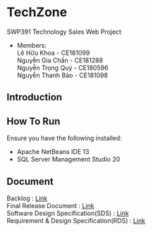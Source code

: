 # TechZone
SWP391 Technology Sales Web Project
- Members: <br>
  Lê Hữu Khoa       - CE181099 <br>
  Nguyễn Gia Chấn   - CE181288 <br>
  Nguyễn Trọng Quý  - CE180596 <br>
   Nguyễn Thanh Bảo - CE181098 <br>

## Introduction


## How To Run

Ensure you have the following installed:

- Apache NetBeans IDE 13
- SQL Server Management Studio 20



## Document
Backlog :  <a href="https://docs.google.com/spreadsheets/d/1o3HCyW7pNf2zxSpA1IKrCckMa3-sy34R8nKYX6r7RMw/edit?gid=0#gid=0" target="_blank"> Link </a> <br>
Final Release Document :  <a href="https://docs.google.com/document/d/1EhXYgWcJi-f390xURMC4PfNbNUtM_pBq/edit" target="_blank"> Link </a> <br>
Software Design Specification(SDS) :  <a href="https://docs.google.com/document/d/1OGrC1hQ4DxOBXzzYpaCBuc8GxlYcIZQN/edit" target="_blank"> Link </a> <br>
Requirement & Design Specification(RDS) :  <a href="https://docs.google.com/document/d/1249DVgptPVjxdQiubYDvgTtdJA7vq_mH/edit" target="_blank"> Link </a> <br>


